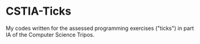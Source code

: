 CSTIA-Ticks
===========

My codes written for the assessed programming exercises ("ticks") in part IA of the Computer Science Tripos.
